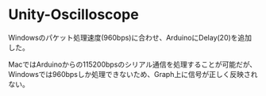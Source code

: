 # Unity-Oscilloscope
Windowsのパケット処理速度(960bps)に合わせ、ArduinoにDelay(20)を追加した。

MacではArduinoからの115200bpsのシリアル通信を処理することが可能だが、Windowsでは960bpsしか処理できないため、Graph上に信号が正しく反映されない。
